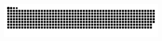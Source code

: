 <picture>
    <source media="(prefers-color-scheme: dark)" srcset="https://raw.githubusercontent.com/playitsafe/playitsafe/output/github-contribution-grid-snake-dark.svg">
    <source media="(prefers-color-scheme: light)" srcset="https://raw.githubusercontent.com/playitsafe/playitsafe/output/github-contribution-grid-snake.svg">
    <img alt="github contribution grid snake animation" src="https://raw.githubusercontent.com/playitsafe/playitsafe/output/github-contribution-grid-snake.svg">
</picture>